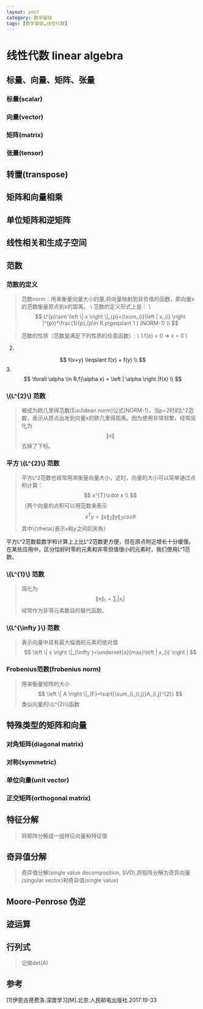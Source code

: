 ```yaml
---
layout: post
category: 数学基础
tags: [数学基础,线性代数]
---
```



线性代数 linear algebra
================

## 标量、向量、矩阵、张量

### 标量(scalar)

### 向量(vector)

### 矩阵(matrix)

### 张量(tensor)

## 转置(transpose)

## 矩阵和向量相乘

## 单位矩阵和逆矩阵

## 线性相关和生成子空间

## <a name='norm'>范数<a/>

### 范数的定义

> 范数norm：用来衡量向量大小的量,将向量映射到非负值的函数，即向量x的范数衡量原点到x的距离。	\\
范数的定义形式上是：	\\
$$
	L^{p}\sim \left \| x \right \|_{p}=(\sum_{i}\left | x_{i} \right |^{p})^\frac{1}{p},(p\in R,p\geqslant 1 )	(NORM-1)	\\
$$

> 范数的性质（范数是满足下列性质的任意函数）:	\\
1.f(x) = 0  =>  x = 0	\\
2.
$$
	f(x+y) \leqslant  f(x) + f(y)	\\
$$
3.
$$
	\forall \alpha \in R,f(\alpha x) = \left | \alpha  \right |f(x)	\\
$$

### \\(L^{2}\\) 范数

> 被成为欧几里得范数(Euclidean norm)公式(NORM-1)，当p=2时的L^2范数，表示从原点出发到向量x的欧几里得距离。因为使用非常频繁，经常简化为
$$
	\left \| x \right \|
$$
去掉了下标。

### 平方 \\(L^{2}\\) 范数

> 平方L^2范数也经常用来衡量向量大小，这时，向量的大小可以简单通过点积计算：
$$
	x^{T}\cdot x	\\
$$
（两个向量的点积可以用范数来表示
$$
	x^{T}y=\left \| x \right \|_{2}\left \| y \right \|_{2}cos\theta 
$$
其中\\(\theta\\)表示x和y之间的夹角）

平方L^2范数载数学和计算上上比L^2范数更方便，但在原点附近增长十分缓慢。在某些应用中，区分恰好时零的元素和非零但值很小的元素时，我们使用L^1范数。

### \\(L^{1}\\) 范数

> 简化为
$$
	\left \| x \right \|_{1} =\sum_{i}\left | x_{i} \right |
$$
经常作为非零元素数目的替代函数。

### \\(L^{\infty }\\) 范数

> 表示向量中具有最大幅值的元素的绝对值
$$
	\left \| x \right \|_{\infty }=\underset{a}{max}\left | x_{i} \right |
$$

### Frobenius范数(frobenius norm)

> 用来衡量矩阵的大小
$$
	\left \| A \right \|_{F}=\sqrt{\sum_{i_{i,j}}A_{i,j}^{2}}
$$
类似向量的\\(L^{2}\\)函数

## 特殊类型的矩阵和向量

### 对角矩阵(diagonal matrix)

### 对称(symmetric)

### 单位向量(unit vector)

### 正交矩阵(orthogonal matrix)

## 特征分解

> 将矩阵分解成一组特征向量和特征值 

## 奇异值分解

> 奇异值分解(single value decomposition, SVD),将矩阵分解为奇异向量(singular vector)和奇异值(single value)

## Moore-Penrose 伪逆

## 迹运算

## 行列式

> 记做det(A)

## 参考

[1]伊恩古德费洛.深度学习[M].北京:人民邮电出版社.2017:19-33
